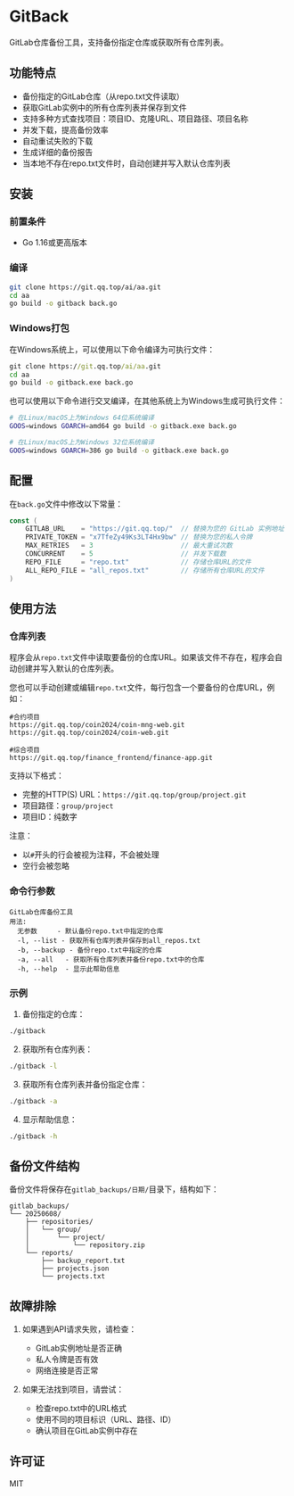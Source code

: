 # GitBack

GitLab仓库备份工具，支持备份指定仓库或获取所有仓库列表。

## 功能特点

- 备份指定的GitLab仓库（从repo.txt文件读取）
- 获取GitLab实例中的所有仓库列表并保存到文件
- 支持多种方式查找项目：项目ID、克隆URL、项目路径、项目名称
- 并发下载，提高备份效率
- 自动重试失败的下载
- 生成详细的备份报告
- 当本地不存在repo.txt文件时，自动创建并写入默认仓库列表

## 安装

### 前置条件

- Go 1.16或更高版本

### 编译

```bash
git clone https://git.qq.top/ai/aa.git
cd aa
go build -o gitback back.go
```

### Windows打包

在Windows系统上，可以使用以下命令编译为可执行文件：

```cmd
git clone https://git.qq.top/ai/aa.git
cd aa
go build -o gitback.exe back.go
```

也可以使用以下命令进行交叉编译，在其他系统上为Windows生成可执行文件：

```bash
# 在Linux/macOS上为Windows 64位系统编译
GOOS=windows GOARCH=amd64 go build -o gitback.exe back.go

# 在Linux/macOS上为Windows 32位系统编译
GOOS=windows GOARCH=386 go build -o gitback.exe back.go
```

## 配置

在`back.go`文件中修改以下常量：

```go
const (
	GITLAB_URL    = "https://git.qq.top/"  // 替换为您的 GitLab 实例地址
	PRIVATE_TOKEN = "x7TfeZy49Ks3LT4Hx9bw" // 替换为您的私人令牌
	MAX_RETRIES   = 3                      // 最大重试次数
	CONCURRENT    = 5                      // 并发下载数
	REPO_FILE     = "repo.txt"             // 存储仓库URL的文件
	ALL_REPO_FILE = "all_repos.txt"        // 存储所有仓库URL的文件
)
```

## 使用方法

### 仓库列表

程序会从`repo.txt`文件中读取要备份的仓库URL。如果该文件不存在，程序会自动创建并写入默认的仓库列表。

您也可以手动创建或编辑`repo.txt`文件，每行包含一个要备份的仓库URL，例如：

```
#合约项目
https://git.qq.top/coin2024/coin-mng-web.git
https://git.qq.top/coin2024/coin-web.git

#综合项目
https://git.qq.top/finance_frontend/finance-app.git
```

支持以下格式：
- 完整的HTTP(S) URL：`https://git.qq.top/group/project.git`
- 项目路径：`group/project`
- 项目ID：纯数字

注意：
- 以`#`开头的行会被视为注释，不会被处理
- 空行会被忽略

### 命令行参数

```
GitLab仓库备份工具
用法:
  无参数     - 默认备份repo.txt中指定的仓库
  -l, --list - 获取所有仓库列表并保存到all_repos.txt
  -b, --backup - 备份repo.txt中指定的仓库
  -a, --all   - 获取所有仓库列表并备份repo.txt中的仓库
  -h, --help  - 显示此帮助信息
```

### 示例

1. 备份指定的仓库：

```bash
./gitback
```

2. 获取所有仓库列表：

```bash
./gitback -l
```

3. 获取所有仓库列表并备份指定仓库：

```bash
./gitback -a
```

4. 显示帮助信息：

```bash
./gitback -h
```

## 备份文件结构

备份文件将保存在`gitlab_backups/日期/`目录下，结构如下：

```
gitlab_backups/
└── 20250608/
    ├── repositories/
    │   └── group/
    │       └── project/
    │           └── repository.zip
    └── reports/
        ├── backup_report.txt
        ├── projects.json
        └── projects.txt
```

## 故障排除

1. 如果遇到API请求失败，请检查：
   - GitLab实例地址是否正确
   - 私人令牌是否有效
   - 网络连接是否正常

2. 如果无法找到项目，请尝试：
   - 检查repo.txt中的URL格式
   - 使用不同的项目标识（URL、路径、ID）
   - 确认项目在GitLab实例中存在

## 许可证

MIT
